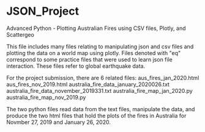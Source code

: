 # JSON_Project
Advanced Python - Plotting Australian Fires using CSV files, Plotly, and Scattergeo

This file includes many files relating to manipulating json and csv files and plotting the data on a world map using plotly. Files denoted with "eq" correspond to some practice files that were used to learn json file interaction. These files refer to global earthquake data.

For the project submission, there are 6 related files:
    aus_fires_jan_2020.html
    aus_fires_nov_2019.html
    australia_fire_data_january_2020026.txt
    australia_fire_data_november_2019331.txt
    australia_fire_map_jan_2020.py
    australia_fire_map_nov_2019.py

The two python files read data from the text files, manipulate the data, and produce the two html files that hold the plots of the fires in Australia for Novmber 27, 2019 and January 26, 2020.
